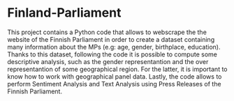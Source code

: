 # Finland-Parliament
This project contains a Python code that allows to webscrape the the website of the Finnish Parliament in order to create a dataset containing many information about the MPs (e.g: age, gender, birthplace, education). Thanks to this dataset, following the code it is possible to compute some descriptive analysis, such as the gender representantion and the over representantion of some geographical region. For the latter, it is important to know how to work with geographical panel data. Lastly, the code allows to perform Sentiment Analysis and Text Analysis using Press Releases of the Finnish Parliament. 
